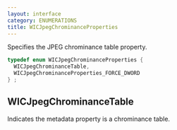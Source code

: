 ```yaml
---
layout: interface
category: ENUMERATIONS
title: WICJpegChrominanceProperties
---
```


Specifies the JPEG chrominance table property.

```cpp
typedef enum WICJpegChrominanceProperties {
  WICJpegChrominanceTable,
  WICJpegChrominanceProperties_FORCE_DWORD
} ;
```

## WICJpegChrominanceTable

Indicates the metadata property is a chrominance table.
